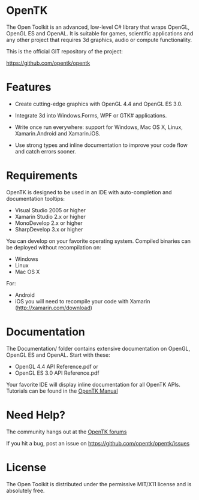 OpenTK
======

The Open Toolkit is an advanced, low-level C# library that wraps OpenGL, OpenGL ES and OpenAL. It is suitable for games, scientific applications and any other project that requires 3d graphics, audio or compute functionality.

This is the official GIT repository of the project:

https://github.com/opentk/opentk


Features
========

- Create cutting-edge graphics with OpenGL 4.4 and OpenGL ES 3.0.

- Integrate 3d into Windows.Forms, WPF or GTK# applications.

- Write once run everywhere: support for Windows, Mac OS X, Linux, Xamarin.Android and Xamarin.iOS.

- Use strong types and inline documentation to improve your code flow and catch errors sooner.


Requirements
============

OpenTK is designed to be used in an IDE with auto-completion and documentation tooltips:
- Visual Studio 2005 or higher
- Xamarin Studio 2.x or higher
- MonoDevelop 2.x or higher
- SharpDevelop 3.x or higher

You can develop on your favorite operating system. Compiled binaries can be deployed without recompilation on:
- Windows
- Linux
- Mac OS X

For:
- Android
- iOS
you will need to recompile your code with Xamarin (http://xamarin.com/download)


Documentation
=============

The Documentation/ folder contains extensive documentation on OpenGL, OpenGL ES and OpenAL. Start with these:

- OpenGL 4.4 API Reference.pdf
or
- OpenGL ES 3.0 API Reference.pdf

Your favorite IDE will display inline documentation for all OpenTK APIs. Tutorials can be found in the [OpenTK Manual](http://www.opentk.com/doc)


Need Help?
==========

The community hangs out at the [OpenTK forums](http://www.opentk.com/forum)

If you hit a bug, post an issue on https://github.com/opentk/opentk/issues


License
=======

The Open Toolkit is distributed under the permissive MIT/X11 license and is absolutely free.